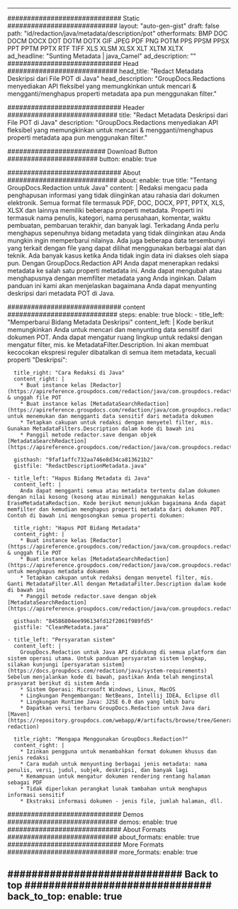 
---
############################# Static ############################
layout: "auto-gen-gist" 
draft: false
path: "id/redaction/java/metadata/description/pot"
otherformats: BMP DOC DOCM DOCX DOT DOTM DOTX GIF JPEG PDF PNG POTM PPS PPSM PPSX PPT PPTM PPTX RTF TIFF XLS XLSM XLSX XLT XLTM XLTX  
ad_headline: "Sunting Metadata | java_Camel"
ad_description: ""
############################# Head ############################
head_title: "Redact Metadata Deskripsi dari File POT di Java"
head_description: "GroupDocs.Redactions menyediakan API fleksibel yang memungkinkan untuk mencari & mengganti/menghapus properti metadata apa pun menggunakan filter."

############################# Header ############################
title: "Redact Metadata Deskripsi dari File POT di Java"
description: "GroupDocs.Redactions menyediakan API fleksibel yang memungkinkan untuk mencari & mengganti/menghapus properti metadata apa pun menggunakan filter."

######################### Download Button #######################
button:
    enable: true

############################# About ############################
about:
    enable: true
    title: "Tentang GroupDocs.Redaction untuk Java"
    content: |
        Redaksi mengacu pada penghapusan informasi yang tidak diinginkan atau rahasia dari dokumen elektronik. Semua format file termasuk PDF, DOC, DOCX, PPT, PPTX, XLS, XLSX dan lainnya memiliki beberapa properti metadata. Properti ini termasuk nama penulis, kategori, nama perusahaan, komentar, waktu pembuatan, pembaruan terakhir, dan banyak lagi. Terkadang Anda perlu menghapus sepenuhnya bidang metadata yang tidak diinginkan atau Anda mungkin ingin memperbarui nilainya. Ada juga beberapa data tersembunyi yang terkait dengan file yang dapat dilihat menggunakan berbagai alat dan teknik. Ada banyak kasus ketika Anda tidak ingin data ini diakses oleh siapa pun. Dengan GroupDocs.Redaction API Anda dapat menerapkan redaksi metadata ke salah satu properti metadata ini. Anda dapat mengubah atau menghapusnya dengan memfilter metadata yang Anda inginkan. Dalam panduan ini kami akan menjelaskan bagaimana Anda dapat menyunting deskripsi dari metadata POT di Java.

############################# content ############################
steps:
    enable: true
    block:
    - title_left: "Memperbarui Bidang Metadata Deskripsi"
      content_left: |
        Kode berikut memungkinkan Anda untuk mencari dan menyunting data sensitif dari dokumen POT. Anda dapat mengatur ruang lingkup untuk redaksi dengan mengatur filter, mis. ke MetadataFilter.Description. Ini akan membuat kecocokan ekspresi reguler dibatalkan di semua item metadata, kecuali properti "Deskripsi": 

      title_right: "Cara Redaksi di Java"
      content_right: |
        * Buat instance kelas [Redactor](https://apireference.groupdocs.com/redaction/java/com.groupdocs.redaction/Redactor) & unggah file POT
        * Buat instance kelas [MetadataSearchRedaction](https://apireference.groupdocs.com/redaction/java/com.groupdocs.redaction.redactions/MetadataSearchRedaction) untuk menemukan dan mengganti data sensitif dari metadata dokumen
        * Tetapkan cakupan untuk redaksi dengan menyetel filter, mis. Gunakan MetadataFilters.Description dalam kode di bawah ini
        * Panggil metode redactor.save dengan objek [MetadataSearchRedaction](https://apireference.groupdocs.com/redaction/java/com.groupdocs.redaction.redactions/MetadataSearchRedaction) 

      gisthash: "9faf1affc732aa746e8d34ca813621b2"
      gistfile: "RedactDescriptionMetadata.java"
      
    - title_left: "Hapus Bidang Metadata di Java"
      content_left: |
        Anda dapat mengganti semua atau metadata tertentu dalam dokumen dengan nilai kosong (kosong atau minimal) menggunakan kelas EraseMetadataRedaction. Kode berikut menunjukkan bagaimana Anda dapat memfilter dan kemudian menghapus properti metadata dari dokumen POT. Contoh di bawah ini mengosongkan semua properti dokumen: 
        
      title_right: "Hapus POT Bidang Metadata"
      content_right: |
        * Buat instance kelas [Redactor](https://apireference.groupdocs.com/redaction/java/com.groupdocs.redaction/Redactor) & unggah file POT
        * Buat instance kelas [MetadataSearchRedaction](https://apireference.groupdocs.com/redaction/java/com.groupdocs.redaction.redactions/MetadataSearchRedaction) untuk menghapus metadata dokumen
        * Tetapkan cakupan untuk redaksi dengan menyetel filter, mis. Ganti MetadataFilter.All dengan MetadataFilter.Description dalam kode di bawah ini
        * Panggil metode redactor.save dengan objek [MetadataSearchRedaction](https://apireference.groupdocs.com/redaction/java/com.groupdocs.redaction.redactions/MetadataSearchRedaction) 
        
      gisthash: "84586804ee996134fd12f2061f989fd5"
      gistfile: "CleanMetadata.java"

    - title_left: "Persyaratan sistem"
      content_left: |
        GroupDocs.Redaction untuk Java API didukung di semua platform dan sistem operasi utama. Untuk panduan persyaratan sistem lengkap, silakan kunjungi [persyaratan sistem](https://docs.groupdocs.com/redaction/java/system-requirements) Sebelum menjalankan kode di bawah, pastikan Anda telah menginstal prasyarat berikut di sistem Anda :
        * Sistem Operasi: Microsoft Windows, Linux, MacOS
        * Lingkungan Pengembangan: NetBeans, Intellij IDEA, Eclipse dll
        * Lingkungan Runtime Java: J2SE 6.0 dan yang lebih baru
        * Dapatkan versi terbaru GroupDocs.Redaction untuk Java dari [Maven](https://repository.groupdocs.com/webapp/#/artifacts/browse/tree/General/repo/com/groupdocs/groupdocs-redaction)
        
      title_right: "Mengapa Menggunakan GroupDocs.Redaction?"
      content_right: |
        * Izinkan pengguna untuk menambahkan format dokumen khusus dan jenis redaksi
        * Cara mudah untuk menyunting berbagai jenis metadata: nama penulis, versi, judul, subjek, deskripsi, dan banyak lagi
        * Kemampuan untuk mengatur dokumen rendering rentang halaman sebagai PDF
        * Tidak diperlukan perangkat lunak tambahan untuk menghapus informasi sensitif
        * Ekstraksi informasi dokumen - jenis file, jumlah halaman, dll.
        

############################# Demos ############################
demos:
    enable: true
############################# About Formats ############################
about_formats:
    enable: true
############################# More Formats ############################
more_formats:
    enable: true

############################# Back to top ###############################
back_to_top:
    enable: true
---